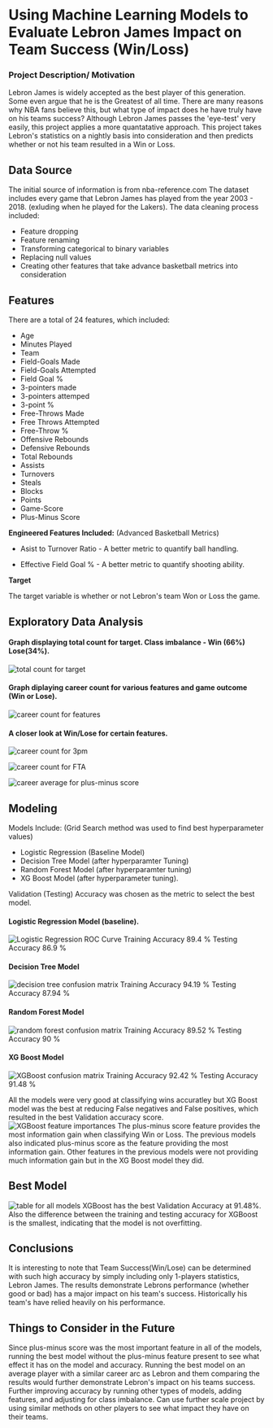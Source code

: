 # Using Machine Learning Models to Evaluate Lebron James Impact on Team Success (Win/Loss)    
### Project Description/ Motivation
Lebron James is widely accepted as the best player of this generation. Some even argue that he is the Greatest of all time. 
There are many reasons why NBA fans believe this, but what type of impact does he have truly have on his teams success? Although Lebron James passes the 'eye-test' very easily, this project applies a more quantatative approach. This project takes Lebron's statistics on a nightly basis into consideration and then predicts whether or not his team resulted in a Win or Loss. 

## **Data Source** 

The initial source of information is from nba-reference.com
The dataset includes every game that Lebron James has played from the year 2003 - 2018. (exluding when he played for the Lakers).
The data cleaning process included:
* Feature dropping 
* Feature renaming 
* Transforming categorical to binary variables 
* Replacing null values 
* Creating other features that take advance basketball metrics into consideration

## **Features** 
There are a total of 24 features, which included:

* Age 
* Minutes Played 
* Team 
* Field-Goals Made 
* Field-Goals Attempted 
* Field Goal % 
* 3-pointers made 
* 3-pointers attemped 
* 3-point % 
* Free-Throws Made 
* Free Throws Attempted 
* Free-Throw % 
* Offensive Rebounds 
* Defensive Rebounds 
* Total Rebounds 
* Assists 
* Turnovers 
* Steals 
* Blocks 
* Points 
* Game-Score 
* Plus-Minus Score

 **Engineered Features Included:** (Advanced Basketball Metrics)

* Asist to Turnover Ratio - A better metric to quantify ball handling.

* Effective Field Goal % - A better metric to quantify shooting ability. 


 **Target**

The target variable is whether or not Lebron's team Won or Loss the game.  

## **Exploratory Data Analysis**

#### Graph displaying total count for target. Class imbalance - Win (66%) Lose(34%).
![total count for target](./pics/total_win_lose_count.png "total count for target")

#### Graph diplaying career count for various features and game outcome (Win or Lose).
![career count for features](./pics/career_count_for_features.png "career count for features vs game outcome")

#### A closer look at Win/Lose for certain features.
![career count for 3pm](./pics/career_3PM_win_lose.png "career count for 3pm vs game outcome")

![career count for FTA](./pics/career_free_throw_win_lose.png "career count for FTA")

![career average for plus-minus score](./pics/career_plus_minus_average.png "career average plus-minus for gameoutcome")


## **Modeling**
Models Include: (Grid Search method was used to find best hyperparameter values) 
* Logistic Regression (Baseline Model) 
* Decision Tree Model (after hyperparamter Tuning) 
* Random Forest Model (after hyperparamter tuning) 
* XG Boost Model (after hyperparameter tuning). 

Validation (Testing) Accuracy was chosen as the metric to select the best model. 

#### Logistic Regression Model (baseline).
![Logistic Regression ROC Curve](./pics/roc_curve_logistic_regrssion.png "Logistic Regression ROC Curve")
Training Accuracy 89.4 % Testing Accuracy 86.9 %
#### Decision Tree Model 
![decision tree confusion matrix](./pics/decision_tree_confusion_matrix_final.png)
Training Accuracy 94.19 % Testing Accuracy 87.94 %
#### Random Forest Model
![random forest confusion matrix](./pics/Random_Forest_Confusion_matrix_final.png)
Training Accuracy 89.52 % Testing Accuracy 90 %
#### XG Boost Model 
![XGBoost confusion matrix](./pics/XGBoost_Confusion_Matrix.png)
Training Accuracy 92.42 % Testing Accuracy 91.48 %

All the models were very good at classifying wins accuratley but XG Boost model was the best at reducing False negatives and False positives, which resulted in the best Validation accuracy score. 
![XGBoost feature importances](./pics/XGBoost_feature_importance.png)
The plus-minus score feature provides the most information gain when classifying Win or Loss. The previous models also indicated plus-minus score as the feature providing the most information gain. Other features in the previous models were not providing much information gain but in the XG Boost model they did.  
## **Best Model** 
![table for all models](./pics/Table_All_Models.png)
XGBoost has the best Validation Accuracy at 91.48%. Also the difference between the training and testing accuracy for XGBoost is the smallest, indicating that the model is not overfitting. 
## **Conclusions**
It is interesting to note that Team Success(Win/Lose) can be determined with such high accuracy by simply including only 1-players statistics, Lebron James. The results demonstrate Lebrons performance (whether good or bad) has a major impact on his team's success. Historically his team's have relied heavily on his performance.  

## **Things to Consider in the Future**
Since plus-minus score was the most important feature in all of the models, running the best model without the plus-minus feature present to see what effect it has on the model and accuracy. 
Running the best model on an average player with a similar career arc as Lebron and them comparing the results would further demonstrate Lebron's impact on his teams success.
Further improving accuracy by running other types of models, adding features, and adjusting for class imbalance. Can use further scale project by using similar methods on other players to see what impact they have on their teams. 

